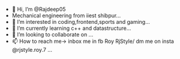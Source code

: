 - 👋 Hi, I’m @Rajdeep05
- Mechanical engineering from iiest shibpur...
- 👀 I’m interested in coding,frontend,sports and gaming...
- 🌱 I’m currently learning c++ and datastructure...
- 💞️ I’m looking to collaborate on ...
- 📫 How to reach me-> inbox me in fb Roy RjStyle/ dm me on insta @rjstyle.roy.7 ...

<!---
Rajdeep05/Rajdeep05 is a ✨ special ✨ repository because its `README.md` (this file) appears on your GitHub profile.
You can click the Preview link to take a look at your changes.
--->
